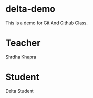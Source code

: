 # delta-demo
This is a demo for Git And Github Class.

# Teacher
Shrdha Khapra

# Student
Delta Student